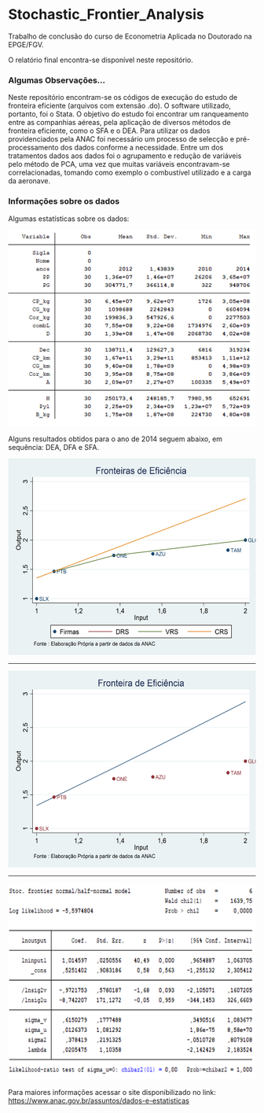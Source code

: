 <h1>Stochastic_Frontier_Analysis</h1>
<p>Trabalho de conclusão do curso de Econometria Aplicada no Doutorado na EPGE/FGV.</p>
<p> O relatório final encontra-se disponível neste repositório.</p>

<h3>Algumas Observações...</h3>
<p>Neste repositório encontram-se os códigos de execução do estudo de fronteira eficiente (arquivos com extensão .do). O software utilizado, portanto, foi o Stata. O objetivo do estudo foi encontrar um ranqueamento entre as companhias aéreas, pela aplicação de diversos métodos de fronteira eficiente, como o SFA e o DEA. Para utilizar os dados providenciados pela ANAC foi necessário um processo de selecção e pré-processamento dos dados conforme a necessidade. Entre um dos tratamentos dados aos dados foi o agrupamento e redução de variáveis pelo método de PCA, uma vez que muitas variáveis encontravam-se correlacionadas, tomando como exemplo o combustível utilizado e a carga da aeronave. </p>

<h3>Informações sobre os dados</h3>

<p>Algumas estatísticas sobre os dados:</p>
<img src="dadosEstat.PNG" height="400" width="600"/>

<p>Alguns resultados obtidos para o ano de 2014 seguem abaixo, em sequência: DEA, DFA e SFA.</p>
<img src="DEA_2014.png" height="400" width="600"/>
<hr>
<img src="DFA_2014.png" height="400" width="600"/>
<hr>
<img src="frontier_2014.PNG" height="400" width="600"/>

<p> Para maiores informações acessar o site disponibilizado no link: <a href="https://www.anac.gov.br/assuntos/dados-e-estatisticas">https://www.anac.gov.br/assuntos/dados-e-estatisticas</a><p>
